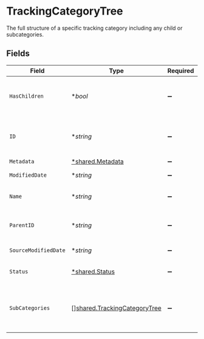 # TrackingCategoryTree

The full structure of a specific tracking category including any child or subcategories.


## Fields

| Field                                                                               | Type                                                                                | Required                                                                            | Description                                                                         | Example                                                                             |
| ----------------------------------------------------------------------------------- | ----------------------------------------------------------------------------------- | ----------------------------------------------------------------------------------- | ----------------------------------------------------------------------------------- | ----------------------------------------------------------------------------------- |
| `HasChildren`                                                                       | **bool*                                                                             | :heavy_minus_sign:                                                                  | Boolean value indicating whether this category has SubCategories                    |                                                                                     |
| `ID`                                                                                | **string*                                                                           | :heavy_minus_sign:                                                                  | The identifier for the item, unique per tracking category                           |                                                                                     |
| `Metadata`                                                                          | [*shared.Metadata](../../../pkg/models/shared/metadata.md)                          | :heavy_minus_sign:                                                                  | N/A                                                                                 |                                                                                     |
| `ModifiedDate`                                                                      | **string*                                                                           | :heavy_minus_sign:                                                                  | N/A                                                                                 | 2022-10-23T00:00:00.000Z                                                            |
| `Name`                                                                              | **string*                                                                           | :heavy_minus_sign:                                                                  | The name of the tracking category                                                   |                                                                                     |
| `ParentID`                                                                          | **string*                                                                           | :heavy_minus_sign:                                                                  | The identifier for this item's immediate parent                                     |                                                                                     |
| `SourceModifiedDate`                                                                | **string*                                                                           | :heavy_minus_sign:                                                                  | N/A                                                                                 | 2022-10-23T00:00:00.000Z                                                            |
| `Status`                                                                            | [*shared.Status](../../../pkg/models/shared/status.md)                              | :heavy_minus_sign:                                                                  | Current state of the tracking category.                                             |                                                                                     |
| `SubCategories`                                                                     | [][shared.TrackingCategoryTree](../../../pkg/models/shared/trackingcategorytree.md) | :heavy_minus_sign:                                                                  | A collection of subcategories that are nested beneath this category.                |                                                                                     |